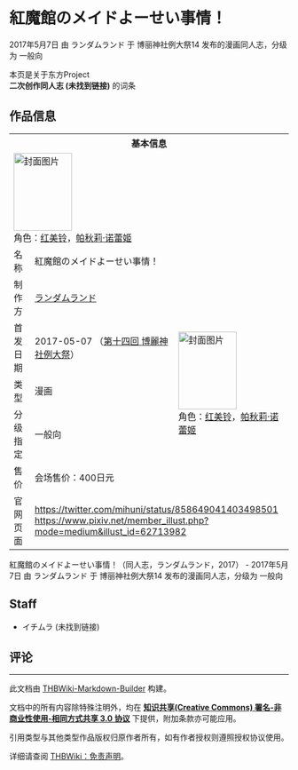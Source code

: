 # 紅魔館のメイドよーせい事情！

<!-- source html: G:\repos\THBWiki-Markdown-Builder\THBWikiMarkdown\Temp\main\3\3b\ns0%3A%E7%B4%85%E9%AD%94%E9%A4%A8%E3%81%AE%E3%83%A1%E3%82%A4%E3%83%89%E3%82%88%E3%83%BC%E3%81%9B%E3%81%84%E4%BA%8B%E6%83%85%EF%BC%81.html -->

2017年5月7日 由 ランダムランド 于 博丽神社例大祭14 发布的漫画同人志，分级为 一般向

本页是关于东方Project  
 **二次创作同人志 (未找到链接)** 的词条
## 作品信息

<table><tbody><tr><th colspan="3">基本信息</th></tr><tr><td class="cover-artwork-mobile" colspan="2"><a href="./文件-紅魔館のメイドよーせい事情！封面.jpg.md" class="image" title="封面图片"><img alt="封面图片" src="https://upload.thwiki.cc/thumb/4/46/%E7%B4%85%E9%AD%94%E9%A4%A8%E3%81%AE%E3%83%A1%E3%82%A4%E3%83%89%E3%82%88%E3%83%BC%E3%81%9B%E3%81%84%E4%BA%8B%E6%83%85%EF%BC%81%E5%B0%81%E9%9D%A2.jpg/105px-%E7%B4%85%E9%AD%94%E9%A4%A8%E3%81%AE%E3%83%A1%E3%82%A4%E3%83%89%E3%82%88%E3%83%BC%E3%81%9B%E3%81%84%E4%BA%8B%E6%83%85%EF%BC%81%E5%B0%81%E9%9D%A2.jpg" decoding="async" loading="lazy" width="105" height="140" srcset="https://upload.thwiki.cc/thumb/4/46/%E7%B4%85%E9%AD%94%E9%A4%A8%E3%81%AE%E3%83%A1%E3%82%A4%E3%83%89%E3%82%88%E3%83%BC%E3%81%9B%E3%81%84%E4%BA%8B%E6%83%85%EF%BC%81%E5%B0%81%E9%9D%A2.jpg/157px-%E7%B4%85%E9%AD%94%E9%A4%A8%E3%81%AE%E3%83%A1%E3%82%A4%E3%83%89%E3%82%88%E3%83%BC%E3%81%9B%E3%81%84%E4%BA%8B%E6%83%85%EF%BC%81%E5%B0%81%E9%9D%A2.jpg 1.5x, https://upload.thwiki.cc/thumb/4/46/%E7%B4%85%E9%AD%94%E9%A4%A8%E3%81%AE%E3%83%A1%E3%82%A4%E3%83%89%E3%82%88%E3%83%BC%E3%81%9B%E3%81%84%E4%BA%8B%E6%83%85%EF%BC%81%E5%B0%81%E9%9D%A2.jpg/209px-%E7%B4%85%E9%AD%94%E9%A4%A8%E3%81%AE%E3%83%A1%E3%82%A4%E3%83%89%E3%82%88%E3%83%BC%E3%81%9B%E3%81%84%E4%BA%8B%E6%83%85%EF%BC%81%E5%B0%81%E9%9D%A2.jpg 2x" data-file-width="2736" data-file-height="3655"></a><div class="cover-char">角色：<a href="./红美铃.md" title="红美铃">红美铃</a>，<a href="./帕秋莉·诺蕾姬.md" title="帕秋莉·诺蕾姬">帕秋莉·诺蕾姬</a></div></td>
</tr><tr><td class="label">名称</td><td colspan="2"> 紅魔館のメイドよーせい事情！ </td></tr><tr><td class="label">制作方</td><td><a href="./ランダムランド.md" title="ランダムランド">ランダムランド</a></td><td class="cover-artwork" rowspan="5" style="min-width:140px;"><a href="./文件-紅魔館のメイドよーせい事情！封面.jpg.md" class="image" title="封面图片"><img alt="封面图片" src="https://upload.thwiki.cc/thumb/4/46/%E7%B4%85%E9%AD%94%E9%A4%A8%E3%81%AE%E3%83%A1%E3%82%A4%E3%83%89%E3%82%88%E3%83%BC%E3%81%9B%E3%81%84%E4%BA%8B%E6%83%85%EF%BC%81%E5%B0%81%E9%9D%A2.jpg/105px-%E7%B4%85%E9%AD%94%E9%A4%A8%E3%81%AE%E3%83%A1%E3%82%A4%E3%83%89%E3%82%88%E3%83%BC%E3%81%9B%E3%81%84%E4%BA%8B%E6%83%85%EF%BC%81%E5%B0%81%E9%9D%A2.jpg" decoding="async" loading="lazy" width="105" height="140" srcset="https://upload.thwiki.cc/thumb/4/46/%E7%B4%85%E9%AD%94%E9%A4%A8%E3%81%AE%E3%83%A1%E3%82%A4%E3%83%89%E3%82%88%E3%83%BC%E3%81%9B%E3%81%84%E4%BA%8B%E6%83%85%EF%BC%81%E5%B0%81%E9%9D%A2.jpg/157px-%E7%B4%85%E9%AD%94%E9%A4%A8%E3%81%AE%E3%83%A1%E3%82%A4%E3%83%89%E3%82%88%E3%83%BC%E3%81%9B%E3%81%84%E4%BA%8B%E6%83%85%EF%BC%81%E5%B0%81%E9%9D%A2.jpg 1.5x, https://upload.thwiki.cc/thumb/4/46/%E7%B4%85%E9%AD%94%E9%A4%A8%E3%81%AE%E3%83%A1%E3%82%A4%E3%83%89%E3%82%88%E3%83%BC%E3%81%9B%E3%81%84%E4%BA%8B%E6%83%85%EF%BC%81%E5%B0%81%E9%9D%A2.jpg/209px-%E7%B4%85%E9%AD%94%E9%A4%A8%E3%81%AE%E3%83%A1%E3%82%A4%E3%83%89%E3%82%88%E3%83%BC%E3%81%9B%E3%81%84%E4%BA%8B%E6%83%85%EF%BC%81%E5%B0%81%E9%9D%A2.jpg 2x" data-file-width="2736" data-file-height="3655"></a><div class="cover-char">角色：<a href="./红美铃.md" title="红美铃">红美铃</a>，<a href="./帕秋莉·诺蕾姬.md" title="帕秋莉·诺蕾姬">帕秋莉·诺蕾姬</a></div></td>
</tr><tr><td class="label">首发日期</td><td>2017-05-07&#160;（<a href="/展会作品列表?e=%E5%8D%9A%E4%B8%BD%E7%A5%9E%E7%A4%BE%E4%BE%8B%E5%A4%A7%E7%A5%AD%2314">第十四回 博麗神社例大祭</a>）</td></tr><tr><td class="label">类型</td><td>漫画</td></tr><tr><td class="label">分级指定</td><td>一般向</td></tr><tr><td class="label">售价</td><td>会场售价：400日元</td></tr>
<tr><td class="label">官网页面</td><td colspan="2"><a rel="nofollow" class="external free" href="https://twitter.com/mihuni/status/858649041403498501">https://twitter.com/mihuni/status/858649041403498501</a><br><a rel="nofollow" class="external free" href="https://www.pixiv.net/member_illust.php?mode=medium&amp;illust_id=62713982">https://www.pixiv.net/member_illust.php?mode=medium&amp;illust_id=62713982</a></td></tr></tbody></table>

紅魔館のメイドよーせい事情！（同人志，ランダムランド，2017） - 2017年5月7日 由 ランダムランド 于 博丽神社例大祭14 发布的漫画同人志，分级为 一般向
## Staff
- イチムラ (未找到链接)

## 评论




---

此文档由 [THBWiki-Markdown-Builder](https://github.com/Delsin-Yu/THBWiki-Markdown-Builder) 构建。

文档中的所有内容除特殊注明外，均在 [**知识共享(Creative Commons) 署名-非商业性使用-相同方式共享 3.0 协议**](https://creativecommons.org/licenses/by-sa/3.0/deed.zh-hans) 下提供，附加条款亦可能应用。

引用类型与其他类型作品版权归原作者所有，如有作者授权则遵照授权协议使用。

详细请查阅 [THBWiki：免责声明](https://thbwiki.cc/THBWiki:%E5%85%8D%E8%B4%A3%E5%A3%B0%E6%98%8E)。

